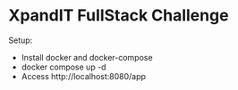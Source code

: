 # XpandIT FullStack Challenge
 
Setup:
- Install docker and docker-compose
- docker compose up -d
- Access http://localhost:8080/app
